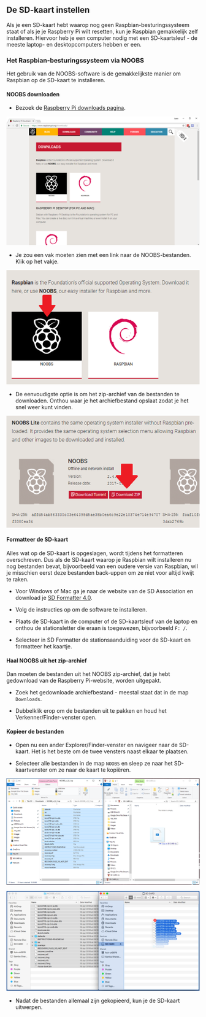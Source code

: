 ## De SD-kaart instellen

Als je een SD-kaart hebt waarop nog geen Raspbian-besturingssysteem staat of als je je Raspberry Pi wilt resetten, kun je Raspbian gemakkelijk zelf installeren. Hiervoor heb je een computer nodig met een SD-kaartsleuf - de meeste laptop- en desktopcomputers hebben er een.

### Het Raspbian-besturingssysteem via NOOBS

Het gebruik van de NOOBS-software is de gemakkelijkste manier om Raspbian op de SD-kaart te installeren.

#### NOOBS downloaden

+ Bezoek de [Raspberry Pi downloads pagina](https://www.raspberrypi.org/downloads).

![Downloadpagina](images/downloads-page.png)

+ Je zou een vak moeten zien met een link naar de NOOBS-bestanden. Klik op het vakje.

![Klik op NOOBS](images/click-noobs.png)

+ De eenvoudigste optie is om het zip-archief van de bestanden te downloaden. Onthou waar je het archiefbestand opslaat zodat je het snel weer kunt vinden.

![Zip downloaden](images/download-zip.png)

#### Formatteer de SD-kaart

Alles wat op de SD-kaart is opgeslagen, wordt tijdens het formatteren overschreven. Dus als de SD-kaart waarop je Raspbian wilt installeren nu nog bestanden bevat, bijvoorbeeld van een oudere versie van Raspbian, wil je misschien eerst deze bestanden back-uppen om ze niet voor altijd kwijt te raken.

+ Voor Windows of Mac ga je naar de website van de SD Association en download je [SD Formatter 4.0](https://www.sdcard.org/downloads/formatter_4/index.html).

+ Volg de instructies op om de software te installeren.

+ Plaats de SD-kaart in de computer of de SD-kaartsleuf van de laptop en onthou de stationsletter die eraan is toegewezen, bijvoorbeeld `F: /`.

+ Selecteer in SD Formatter de stationsaanduiding voor de SD-kaart en formatteer het kaartje.

#### Haal NOOBS uit het zip-archief

Dan moeten de bestanden uit het NOOBS zip-archief, dat je hebt gedownload van de Raspberry Pi-website, worden uitgepakt.

+ Zoek het gedownloade archiefbestand - meestal staat dat in de map `Downloads`.

+ Dubbelklik erop om de bestanden uit te pakken en houd het Verkenner/Finder-venster open.

#### Kopieer de bestanden

+ Open nu een ander Explorer/Finder-venster en navigeer naar de SD-kaart. Het is het beste om de twee vensters naast elkaar te plaatsen.

+ Selecteer alle bestanden in de map `NOOBS` en sleep ze naar het SD-kaartvenster om ze naar de kaart te kopiëren.

![Windows kopie](images/copy3.png)

![macos kopie](images/macos_copy.png)

+ Nadat de bestanden allemaal zijn gekopieerd, kun je de SD-kaart uitwerpen.